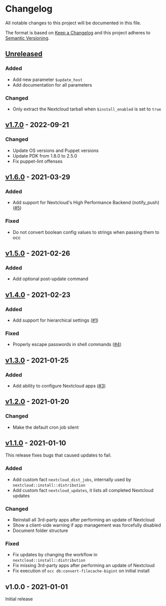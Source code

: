 # Changelog

All notable changes to this project will be documented in this file.

The format is based on [Keep a Changelog](http://keepachangelog.com/en/1.0.0/)
and this project adheres to [Semantic Versioning](http://semver.org/spec/v2.0.0.html).

## [Unreleased]

### Added
* Add new parameter `$update_host`
* Add documentation for all parameters

### Changed
* Only extract the Nextcloud tarball when `$install_enabled` is set to `true`

## [v1.7.0] - 2022-09-21

### Changed
* Update OS versions and Puppet versions
* Update PDK from 1.8.0 to 2.5.0
* Fix puppet-lint offenses

## [v1.6.0] - 2021-03-29

### Added
* Add support for Nextcloud's High Performance Backend (notify_push) ([#5])

### Fixed
* Do not convert boolean config values to strings when passing them to occ

## [v1.5.0] - 2021-02-26

### Added
* Add optional post-update command

## [v1.4.0] - 2021-02-23

### Added
* Add support for hierarchical settings ([#1])

### Fixed
* Properly escape passwords in shell commands ([#4])

## [v1.3.0] - 2021-01-25

### Added
* Add ability to configure Nextcloud apps ([#3])

## [v1.2.0] - 2021-01-20

### Changed
* Make the default cron job silent

## [v1.1.0] - 2021-01-10
This release fixes bugs that caused updates to fail.

### Added
* Add custom fact `nextcloud_dist_jobs`, internally used by `nextcloud::install::distribution`
* Add custom fact `nextcloud_updates`, it lists all completed Nextcloud updates

### Changed
* Reinstall all 3rd-party apps after performing an update of Nextcloud
* Show a client-side warning if app management was forcefully disabled
* Document folder structure

### Fixed
* Fix updates by changing the workflow in `nextcloud::install::distribution`
* Fix missing 3rd-party apps after performing an update of Nextcloud
* Fix execution of `occ db:convert-filecache-bigint` on initial install

## v1.0.0 - 2021-01-01
Initial release

[Unreleased]: https://github.com/markt-de/puppet-nextcloud/compare/v1.7.0...HEAD
[v1.7.0]: https://github.com/markt-de/puppet-nextcloud/compare/v1.6.0...v1.7.0
[v1.6.0]: https://github.com/markt-de/puppet-nextcloud/compare/v1.5.0...v1.6.0
[v1.5.0]: https://github.com/markt-de/puppet-nextcloud/compare/v1.4.0...v1.5.0
[v1.4.0]: https://github.com/markt-de/puppet-nextcloud/compare/v1.3.0...v1.4.0
[v1.3.0]: https://github.com/markt-de/puppet-nextcloud/compare/v1.2.0...v1.3.0
[v1.2.0]: https://github.com/markt-de/puppet-nextcloud/compare/v1.1.0...v1.2.0
[v1.1.0]: https://github.com/markt-de/puppet-nextcloud/compare/v1.0.0...v1.1.0
[#5]: https://github.com/markt-de/puppet-nextcloud/pull/5
[#4]: https://github.com/markt-de/puppet-nextcloud/pull/4
[#3]: https://github.com/markt-de/puppet-nextcloud/pull/3
[#1]: https://github.com/markt-de/puppet-nextcloud/pull/1
